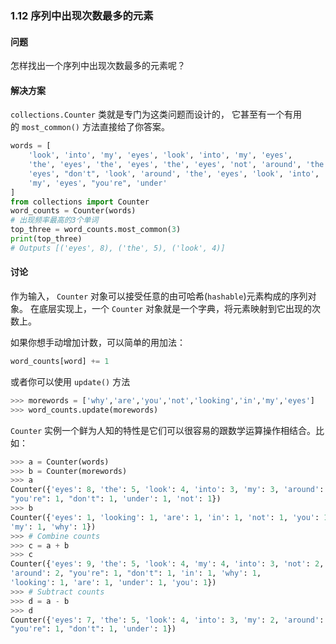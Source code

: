 ### 1.12 序列中出现次数最多的元素

#### 问题

怎样找出一个序列中出现次数最多的元素呢？

#### 解决方案

`collections.Counter` 类就是专门为这类问题而设计的， 它甚至有一个有用的 `most_common()` 方法直接给了你答案。

```python
words = [
    'look', 'into', 'my', 'eyes', 'look', 'into', 'my', 'eyes',
    'the', 'eyes', 'the', 'eyes', 'the', 'eyes', 'not', 'around', 'the',
    'eyes', "don't", 'look', 'around', 'the', 'eyes', 'look', 'into',
    'my', 'eyes', "you're", 'under'
]
from collections import Counter
word_counts = Counter(words)
# 出现频率最高的3个单词
top_three = word_counts.most_common(3)
print(top_three)
# Outputs [('eyes', 8), ('the', 5), ('look', 4)]
```

#### 讨论

作为输入， `Counter` 对象可以接受任意的由可哈希(`hashable`)元素构成的序列对象。 在底层实现上，一个 `Counter` 对象就是一个字典，将元素映射到它出现的次数上。

如果你想手动增加计数，可以简单的用加法：

```python
word_counts[word] += 1
```

或者你可以使用 `update()` 方法

```python
>>> morewords = ['why','are','you','not','looking','in','my','eyes']
>>> word_counts.update(morewords)
```

`Counter` 实例一个鲜为人知的特性是它们可以很容易的跟数学运算操作相结合。比如：

```python
>>> a = Counter(words)
>>> b = Counter(morewords)
>>> a
Counter({'eyes': 8, 'the': 5, 'look': 4, 'into': 3, 'my': 3, 'around': 2,
"you're": 1, "don't": 1, 'under': 1, 'not': 1})
>>> b
Counter({'eyes': 1, 'looking': 1, 'are': 1, 'in': 1, 'not': 1, 'you': 1,
'my': 1, 'why': 1})
>>> # Combine counts
>>> c = a + b
>>> c
Counter({'eyes': 9, 'the': 5, 'look': 4, 'my': 4, 'into': 3, 'not': 2,
'around': 2, "you're": 1, "don't": 1, 'in': 1, 'why': 1,
'looking': 1, 'are': 1, 'under': 1, 'you': 1})
>>> # Subtract counts
>>> d = a - b
>>> d
Counter({'eyes': 7, 'the': 5, 'look': 4, 'into': 3, 'my': 2, 'around': 2,
"you're": 1, "don't": 1, 'under': 1})
```